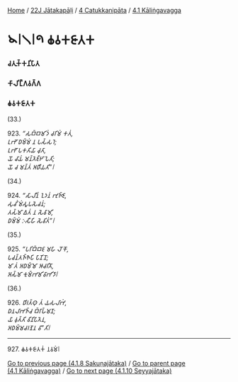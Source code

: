 
[Home](/) / [22J Jātakapāḷi](/tipitaka/22J.md) / [4 Catukkanipāta](/tipitaka/22J/4.md) / [4.1 Kāliṅgavagga](/tipitaka/22J/4/4.1.md)

# 𑁪𑁇𑁧𑁇𑁯 𑀙𑀯𑀓𑀚𑀸𑀢𑀓

### 𑀘𑀢𑀼𑀓𑁆𑀓𑀦𑀺𑀧𑀸𑀢

### 𑀓𑀸𑀮𑀺𑀗𑁆𑀕𑀯𑀕𑁆𑀕

### 𑀙𑀯𑀓𑀚𑀸𑀢𑀓

(33.)

923\. _“𑀲𑀩𑁆𑀩𑀫𑀺𑀤𑀁 𑀘𑀭𑀺𑀫𑀁 𑀓𑀢𑀁,_  
_𑀉𑀪𑁄 𑀥𑀫𑁆𑀫𑀁 𑀦 𑀧𑀲𑁆𑀲𑀭𑁂;_  
_𑀉𑀪𑁄 𑀧𑀓𑀢𑀺𑀬𑀸 𑀘𑀼𑀢𑀸,_  
_𑀬𑁄 𑀘𑀸𑀬𑀁 𑀫𑀦𑁆𑀢𑁂𑀚𑁆𑀛𑀸𑀧𑁂𑀢𑀺;_  
_𑀬𑁄 𑀘 𑀫𑀦𑁆𑀢𑀁 𑀅𑀥𑀻𑀬𑀢𑀺”𑁇_  


(34.)

924\. _“𑀲𑀸𑀮𑀻𑀦𑀁 𑀑𑀤𑀦𑀁 𑀪𑀼𑀜𑁆𑀚𑁂,_  
_𑀲𑀼𑀘𑀺𑀁 𑀫𑀁𑀲𑀽𑀧𑀲𑁂𑀘𑀦𑀁;_  
_𑀢𑀲𑁆𑀫𑀸 𑀏𑀢𑀁 𑀦 𑀲𑁂𑀯𑀸𑀫𑀺,_  
_𑀥𑀫𑁆𑀫𑀁 𑀇𑀲𑀻𑀳𑀺 𑀲𑁂𑀯𑀺𑀢𑀁”𑁇_  


(35.)

925\. _“𑀧𑀭𑀺𑀩𑁆𑀩𑀚 𑀫𑀳𑀸 𑀮𑁄𑀓𑁄,_  
_𑀧𑀘𑀦𑁆𑀢𑀜𑁆𑀜𑁂𑀧𑀺 𑀧𑀸𑀡𑀺𑀦𑁄;_  
_𑀫𑀸 𑀢𑀁 𑀅𑀥𑀫𑁆𑀫𑁄 𑀆𑀘𑀭𑀺𑀢𑁄,_  
_𑀅𑀲𑁆𑀫𑀸 𑀓𑀼𑀫𑁆𑀪𑀫𑀺𑀯𑀸𑀪𑀺𑀤𑀸𑁇_  


(36.)

926\. _𑀥𑀺𑀭𑀢𑁆𑀣𑀼 𑀢𑀁 𑀬𑀲𑀮𑀸𑀪𑀁,_  
_𑀥𑀦𑀮𑀸𑀪𑀜𑁆𑀘 𑀩𑁆𑀭𑀸𑀳𑁆𑀫𑀡;_  
_𑀬𑀸 𑀯𑀼𑀢𑁆𑀢𑀺 𑀯𑀺𑀦𑀺𑀧𑀸𑀢𑁂𑀦,_  
_𑀅𑀥𑀫𑁆𑀫𑀘𑀭𑀡𑁂𑀦 𑀯𑀸”𑀢𑀺𑁇_  


---

927\. 𑀙𑀯𑀓𑀚𑀸𑀢𑀓𑀁 𑀦𑀯𑀫𑀁𑁇



[Go to previous page (4.1.8 Sakuṇajātaka)](/tipitaka/22J/4/4.1/4.1.8.md) / [Go to parent page (4.1 Kāliṅgavagga)](/tipitaka/22J/4/4.1.md) / [Go to next page (4.1.10 Seyyajātaka)](/tipitaka/22J/4/4.1/4.1.10.md)


